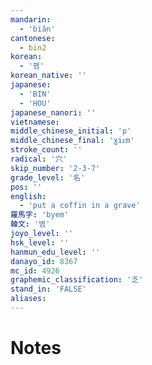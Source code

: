 ```yaml
---
mandarin:
  - 'biǎn'
cantonese:
  - bin2
korean:
  - '폄'
korean_native: ''
japanese:
  - 'BIN'
  - 'HOU'
japanese_nanori: ''
vietnamese:
middle_chinese_initial: 'p'
middle_chinese_final: 'ɣiᴇm'
stroke_count: ''
radical: '穴'
skip_number: '2-3-7'
grade_level: '名'
pos: ''
english:
  - 'put a coffin in a grave'
羅馬字: 'byem'
韓文: '볌'
joyo_level: ''
hsk_level: ''
hanmun_edu_level: ''
danayo_id: 8367
mc_id: 4926
graphemic_classification: '乏'
stand_in: 'FALSE'
aliases:
---
```


# Notes

